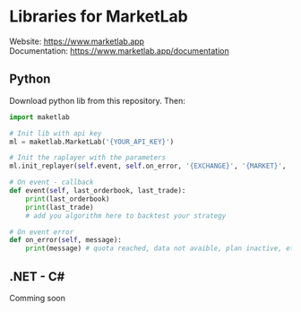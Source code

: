 # Libraries for MarketLab
Website: https://www.marketlab.app  
Documentation: https://www.marketlab.app/documentation

## Python
Download python lib from this repository. Then:
```python
import maketlab

# Init lib with api key
ml = maketlab.MarketLab('{YOUR_API_KEY}')

# Init the raplayer with the parameters
ml.init_replayer(self.event, self.on_error, '{EXCHANGE}', '{MARKET}', '{START_DATE}', '{END_DATE}'))

# On event - callback
def event(self, last_orderbook, last_trade):
    print(last_orderbook)
    print(last_trade)
    # add you algorithm here to backtest your strategy

# On event error
def on_error(self, message):
    print(message) # quota reached, data not avaible, plan inactive, etc.
```

## .NET - C#
Comming soon